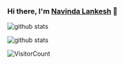 ### Hi there, I'm [Navinda Lankesh](https://github.com/paradocx96) 👋

<!--
**paradocx96/paradocx96** is a ✨ _special_ ✨ repository because its `README.md` (this file) appears on your GitHub profile.

Here are some ideas to get you started:

- 🔭 I’m currently working on ...
- 🌱 I’m currently learning ...
- 👯 I’m looking to collaborate on ...
- 🤔 I’m looking for help with ...
- 💬 Ask me about ...
- 📫 How to reach me: ...
- 😄 Pronouns: ...
- ⚡ Fun fact: ...

![github stats](https://github-readme-stats.vercel.app/api?username=paradocx96&theme=blueberry)

![1](https://github-readme-stats.vercel.app/api/top-langs/?username=paradocx96&theme=blue-green)

![github stats](https://github-readme-stats.vercel.app/api?username=paradocx96&show_icons=true&include_all_commits=true&theme=radical)

![1](https://github-readme-stats.anuraghazra1.vercel.app/api/top-langs/?username=paradocx96&layout=compact&theme=radical)

<img width="60%" src="https://github-readme-stats.vercel.app/api?username=paradocx96&show_icons=true&include_all_commits=true&theme=radical" />

-->

![github stats](https://github-readme-stats.vercel.app/api?username=paradocx96&bg_color=30,e96443,904e95&title_color=fff&text_color=fff&include_all_commits=true)

![github stats](https://github-readme-stats.anuraghazra1.vercel.app/api/top-langs/?username=paradocx96&layout=compact&bg_color=30,e96443,904e95&title_color=fff&text_color=fff)
<!--
**Visitors Count**
-->
![VisitorCount](https://profile-counter.glitch.me/{paradocx96}/count.svg)
